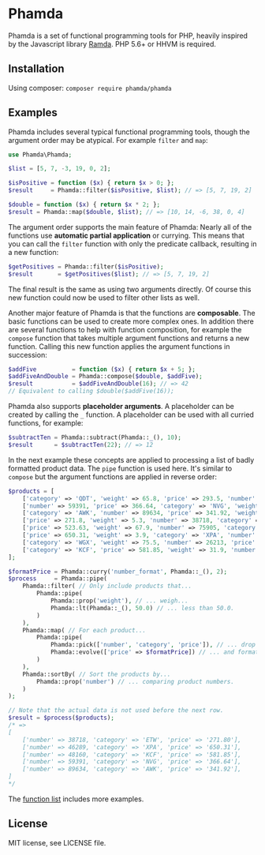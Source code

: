 # Phamda

Phamda is a set of functional programming tools for PHP, heavily inspired by the Javascript library
[Ramda](http://ramdajs.com/). PHP 5.6+ or HHVM is required.

## Installation

Using composer: `composer require phamda/phamda`

## Examples

Phamda includes several typical functional programming tools, though the argument order may be atypical. For
example `filter` and `map`:

```php
use Phamda\Phamda;

$list = [5, 7, -3, 19, 0, 2];

$isPositive = function ($x) { return $x > 0; };
$result     = Phamda::filter($isPositive, $list); // => [5, 7, 19, 2]

$double = function ($x) { return $x * 2; };
$result = Phamda::map($double, $list); // => [10, 14, -6, 38, 0, 4]
```

The argument order supports the main feature of Phamda: Nearly all of the functions use **automatic partial
application** or currying. This means that you can call the `filter` function with only the predicate
callback, resulting in a new function:

```php
$getPositives = Phamda::filter($isPositive);
$result       = $getPositives($list); // => [5, 7, 19, 2]
```

The final result is the same as using two arguments directly. Of course this new function could now be used
to filter other lists as well.

Another major feature of Phamda is that the functions are **composable**. The basic functions can be used to
create more complex ones. In addition there are several functions to help with function composition, for
example the `compose` function that takes multiple argument functions and returns a new function. Calling
this new function applies the argument functions in succession:

```php
$addFive          = function ($x) { return $x + 5; };
$addFiveAndDouble = Phamda::compose($double, $addFive);
$result           = $addFiveAndDouble(16); // => 42
// Equivalent to calling $double($addFive(16));
```

Phamda also supports **placeholder arguments**. A placeholder can be created by calling the `_` function.
A placeholder can be used with all curried functions, for example:

```php
$subtractTen = Phamda::subtract(Phamda::_(), 10);
$result      = $subtractTen(22); // => 12
```

In the next example these concepts are applied to processing a list of badly formatted product data.
The `pipe` function is used here. It's similar to `compose` but the argument functions are applied in
reverse order:

```php
$products = [
    ['category' => 'QDT', 'weight' => 65.8, 'price' => 293.5, 'number' => 15708],
    ['number' => 59391, 'price' => 366.64, 'category' => 'NVG', 'weight' => 15.5],
    ['category' => 'AWK', 'number' => 89634, 'price' => 341.92, 'weight' => 35],
    ['price' => 271.8, 'weight' => 5.3, 'number' => 38718, 'category' => 'ETW'],
    ['price' => 523.63, 'weight' => 67.9, 'number' => 75905, 'category' => 'YVM'],
    ['price' => 650.31, 'weight' => 3.9, 'category' => 'XPA', 'number' => 46289],
    ['category' => 'WGX', 'weight' => 75.5, 'number' => 26213, 'price' => 471.44],
    ['category' => 'KCF', 'price' => 581.85, 'weight' => 31.9, 'number' => 48160],
];

$formatPrice = Phamda::curry('number_format', Phamda::_(), 2);
$process     = Phamda::pipe(
    Phamda::filter( // Only include products that...
        Phamda::pipe(
            Phamda::prop('weight'), // ... weigh...
            Phamda::lt(Phamda::_(), 50.0) // ... less than 50.0.
        )
    ),
    Phamda::map( // For each product...
        Phamda::pipe(
            Phamda::pick(['number', 'category', 'price']), // ... drop the weight field and fix field order.
            Phamda::evolve(['price' => $formatPrice]) // ... and format the price.
        )
    ),
    Phamda::sortBy( // Sort the products by...
        Phamda::prop('number') // ... comparing product numbers.
    )
);

// Note that the actual data is not used before the next row.
$result = $process($products);
/* =>
[
    ['number' => 38718, 'category' => 'ETW', 'price' => '271.80'],
    ['number' => 46289, 'category' => 'XPA', 'price' => '650.31'],
    ['number' => 48160, 'category' => 'KCF', 'price' => '581.85'],
    ['number' => 59391, 'category' => 'NVG', 'price' => '366.64'],
    ['number' => 89634, 'category' => 'AWK', 'price' => '341.92'],
]
*/
```

The [function list](docs/Functions.rst) includes more examples.

## License

MIT license, see LICENSE file.
